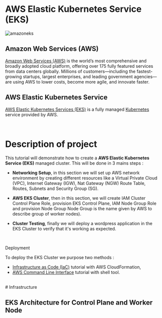 # AWS Elastic Kubernetes Service (EKS)
![amazoneks](https://github.com/carollebertille/aws-eks/assets/99866372/453f7dca-b78e-4b21-914a-fe90fc162008)

## Amazon Web Services (AWS)

[Amazon Web Services (AWS)](https://aws.amazon.com/what-is-aws/?nc1=h_ls) is the world’s most comprehensive and broadly adopted cloud platform, offering over 175 fully featured services from data centers globally. Millions of customers—including the fastest-growing startups, largest enterprises, and leading government agencies—are using AWS to lower costs, become more agile, and innovate faster.

## AWS Elastic Kubernetes Service

[AWS Elastic Kubernetes Services (EKS)](https://aws.amazon.com/eks/?nc1=h_ls) is a fully managed [Kubernetes](https://kubernetes.io/) service provided by AWS. 

<br>

# Description of project
This tutorial will demonstrate how to create a **AWS Elastic Kubernetes Service (EKS)** managed cluster. This will be done in 3 mains steps :

- __Networking Setup__, in this section we will set up AWS network environment by creating different resources like a Virtual Private Cloud (VPC), Internet Gateway (IGW),  Nat Gateway (NGW) Route Table, Routes, Subnets and Security Group (SG).

- __AWS EKS Cluster__, then in this section, we will create IAM Cluster Control Plane Role, provision EKS Control Plane, IAM Node Group Role and provision Node Group Node Group is the name given by AWS to describe group of worker nodes).

- __Cluster Testing__, finally we will deploy a wordpress application in the EKS Cluster to verify that it's working as expected.

<br>

Deployment 

To deploy the EKS Cluster we purpose two methods : 

-  [Infrastructure as Code (IaC)](https://github.com/sokube/aws-eks/tree/master/infrastructure-as-code) tutorial with AWS CloudFormation,
-  [AWS Command Line Interface](https://github.com/sokube/aws-eks/tree/master/aws-cli) tutorial with shell tool.

<br>
# Infrastructure 

## EKS Architecture for Control Plane and Worker Node 
